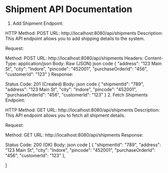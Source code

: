 # Shipment API Documentation
1. Add Shipment
Endpoint:

HTTP Method: POST
URL: http://localhost:8080/api/shipments
Description:
This API endpoint allows you to add shipping details to the system.

Request:

Method: POST
URL: http://localhost:8080/api/shipments
Headers:
Content-Type: application/json
Body:
Raw (JSON)
json
code
{
  "address": "123 Main St",
  "city": "Indore",
  "pincode": "452001",
  "purchaseOrderId": "456",
  "customerId": "123"
}
Response:

Status Code: 201 (Created)
Body:
json
 code
{
  "shipmentId": "789",
  "address": "123 Main St",
  "city": "Indore",
  "pincode": "452001",
  "purchaseOrderId": "456",
  "customerId": "123"
}
2. Fetch Shipments
Endpoint:

HTTP Method: GET
URL: http://localhost:8080/api/shipments
Description:
This API endpoint allows you to fetch all shipment details.

Request:

Method: GET
URL: http://localhost:8080/api/shipments
Response:

Status Code: 200 (OK)
Body:
json
 code
[
  {
    "shipmentId": "789",
    "address": "123 Main St",
    "city": "Indore",
    "pincode": "452001",
    "purchaseOrderId": "456",
    "customerId": "123"
  },

]
